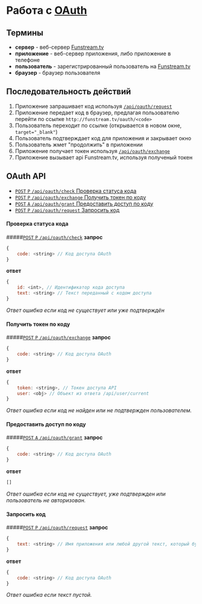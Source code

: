 ﻿Работа с [OAuth](http://oauth.net/)
==================

Термины
------------------
- **сервер** - веб-сервер [Funstream.tv](http://funstream.tv/)
- **приложение** - веб-сервер приложения, либо приложение в телефоне
- **пользователь** - зарегистрированный пользователь на [Funstream.tv](http://funstream.tv/)
- **браузер** - браузер пользователя


Последовательность действий
------------------
1. Приложение запрашивает код используя [`/api/oauth/request`](#Запросить-код)
2. Приложение передает код в браузер, предлагая пользователю перейти по ссылке ```http://funstream.tv/oauth/<code>```
3. Пользователь переходит по ссылке (открывается в новом окне, `target="_blank"`)
4. Пользователь подтверждает код для приложения и закрывает окно
5. Пользователь жмет "продолжить" в приложении
6. Приложение получает токен используя [`/api/oauth/exchange`](#Получить-токен-по-коду)
7. Приложение вызывает api Funstream.tv, используя полученый токен


OAuth API
------------------
- [`POST` `P` `/api/oauth/check` Проверка статуса кода](#Проверка-статуса-кода)
- [`POST` `P` `/api/oauth/exchange` Получить токен по коду](#Получить-токен-по-коду)
- [`POST` `A` `/api/oauth/grant` Предоставить доступ по коду](#Предоставить-доступ-по-коду)
- [`POST` `P` `/api/oauth/request` Запросить код](#Запросить-код)


#### Проверка статуса кода
#####[`POST` `P` `/api/oauth/check`](http://funstream.tv/api/oauth/check)
**запрос**
```js
{
    code: <string> // Код доступа OAuth
}
```
**ответ**
```js
{
    id: <int>, // Идентификатор кода доступа
    text: <string> // Текст переданный с кодом доступа
}
```
*Ответ ошибка если код не существует или уже подтверждён*


#### Получить токен по коду
#####[`POST` `P` `/api/oauth/exchange`](http://funstream.tv/api/oauth/exchange)
**запрос**
```js
{
    code: <string> // Код доступа OAuth
}
```
**ответ**
```js
{
    token: <string>, // Токен доступа API
    user: <obj> // Объект из ответа /api/user/current
}
```
*Ответ ошибка если код не найден или не подтвержден пользователем.*


#### Предоставить доступ по коду
#####[`POST` `A` `/api/oauth/grant`](http://funstream.tv/api/oauth/grant)
**запрос**
```js
{
    code: <string> // Код доступа OAuth
}
```
**ответ**
```js
[]
```
*Ответ ошибка если код не существует, уже подтвержден или пользователь не авторизован.*


#### Запросить код
#####[`POST` `P` `/api/oauth/request`](http://funstream.tv/api/oauth/request)
**запрос**
```js
{
    text: <string> // Имя приложения или любой другой текст, который будет показан пользователю
}
```
**ответ**
```js
{
    code: <string> // Код доступа OAuth
}
```
*Ответ ошибка если текст пустой.*
